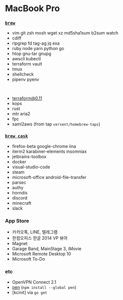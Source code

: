 MacBook Pro
========

### [`brew`]
- vim git zsh mosh wget xz md5sha1sum b2sum watch
- cdiff
- ripgrep fd tag-ag jq exa
- ruby node yarn python go
- htop gnu-tar gnupg
- awscli kubectl
- terraform vault
- tmux
- shellcheck
- pipenv pyenv

&nbsp;

- terraform@0.11
- kops
- rust
- mtr aria2
- fpc
- saml2aws (from tap `versent/homebrew-taps`)

### [`brew cask`]
- firefox-beta google-chrome iina
- iterm2 karabiner-elements insomniax
- jetbrains-toolbox
- docker
- visual-studio-code
- steam
- microsoft-office android-file-transfer
- parsec
- authy
- horndis
- discord
- minecraft
- slack

### App Store
- 카카오톡, LINE, 텔레그램
- 한컴오피스 한글 2014 VP 뷰어
- Magnet
- Garage Band, MainStage 3, iMovie
- Microsoft Remote Desktop 10
- Microsoft To-Do

### etc
- OpenVPN Connect 2.1
- [pen] (`npm install --global pen`)
- [kcinit] via `go get`

[`brew`]: http://brew.sh
[`brew cask`]: https://caskroom.github.io/
[pen]: https://github.com/utatti/pen
